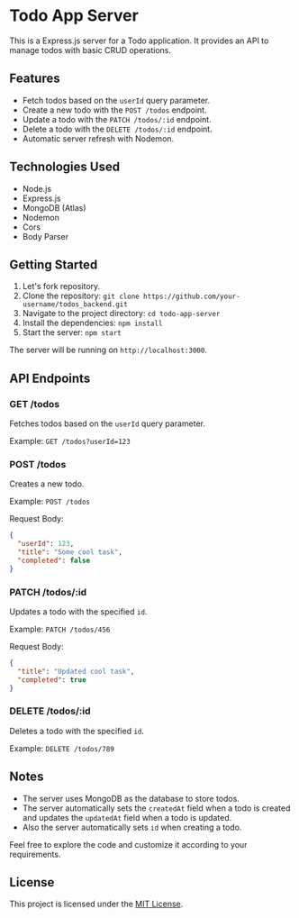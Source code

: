 # Todo App Server

This is a Express.js server for a Todo application. It provides an API to manage todos with basic CRUD operations.

## Features

- Fetch todos based on the `userId` query parameter.
- Create a new todo with the `POST /todos` endpoint.
- Update a todo with the `PATCH /todos/:id` endpoint.
- Delete a todo with the `DELETE /todos/:id` endpoint.
- Automatic server refresh with Nodemon.

## Technologies Used

- Node.js
- Express.js
- MongoDB (Atlas)
- Nodemon
- Cors
- Body Parser

## Getting Started

1. Let's fork repository.
2. Clone the repository: `git clone https://github.com/your-username/todos_backend.git`
3. Navigate to the project directory: `cd todo-app-server`
4. Install the dependencies: `npm install`
5. Start the server: `npm start`

The server will be running on `http://localhost:3000`.

## API Endpoints

### GET /todos

Fetches todos based on the `userId` query parameter.

Example: `GET /todos?userId=123`

### POST /todos

Creates a new todo.

Example: `POST /todos`

Request Body:
```json
{
  "userId": 123,
  "title": "Some cool task",
  "completed": false
}
```

### PATCH /todos/:id

Updates a todo with the specified `id`.

Example: `PATCH /todos/456`

Request Body:
```json
{
  "title": "Updated cool task",
  "completed": true
}
```

### DELETE /todos/:id

Deletes a todo with the specified `id`.

Example: `DELETE /todos/789`

## Notes

- The server uses MongoDB as the database to store todos.
- The server automatically sets the `createdAt` field when a todo is created and updates the `updatedAt` field when a todo is updated.
- Also the server automatically sets `id` when creating a todo.

Feel free to explore the code and customize it according to your requirements.

## License

This project is licensed under the [MIT License](https://opensource.org/licenses/MIT).